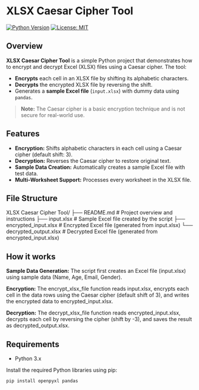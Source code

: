 # XLSX Caesar Cipher Tool

[![Python Version](https://img.shields.io/badge/python-3.x-blue.svg)](https://www.python.org/)
[![License: MIT](https://img.shields.io/badge/License-MIT-yellow.svg)](https://opensource.org/licenses/MIT)

## Overview

**XLSX Caesar Cipher Tool** is a simple Python project that demonstrates how to encrypt and decrypt Excel (XLSX) files using a Caesar cipher. The tool:
- **Encrypts** each cell in an XLSX file by shifting its alphabetic characters.
- **Decrypts** the encrypted XLSX file by reversing the shift.
- Generates a **sample Excel file** (`input.xlsx`) with dummy data using `pandas`.

> **Note:** The Caesar cipher is a basic encryption technique and is not secure for real-world use.

## Features

- **Encryption:** Shifts alphabetic characters in each cell using a Caesar cipher (default shift: 3).
- **Decryption:** Reverses the Caesar cipher to restore original text.
- **Sample Data Creation:** Automatically creates a sample Excel file with test data.
- **Multi-Worksheet Support:** Processes every worksheet in the XLSX file.

## File Structure
XLSX Caesar Cipher Tool/
├── README.md                # Project overview and instructions
├── input.xlsx               # Sample Excel file created by the script
├── encrypted_input.xlsx     # Encrypted Excel file (generated from input.xlsx)
└── decrypted_output.xlsx    # Decrypted Excel file (generated from encrypted_input.xlsx)

## How it works
    
**Sample Data Generation:** The script first creates an Excel file (input.xlsx) using sample data (Name, Age, Email, Gender).

**Encryption:** The encrypt_xlsx_file function reads input.xlsx, encrypts each cell in the data rows using the Caesar cipher (default shift of 3), and writes the encrypted data to encrypted_input.xlsx.

**Decryption:** The decrypt_xlsx_file function reads encrypted_input.xlsx, decrypts each cell by reversing the cipher (shift by -3), and saves the result as decrypted_output.xlsx.


## Requirements

- Python 3.x

Install the required Python libraries using pip:

```bash
pip install openpyxl pandas




